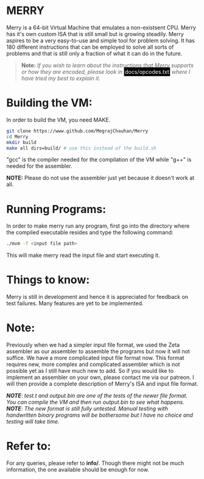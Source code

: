# MERRY

Merry is  a 64-bit Virtual Machine that emulates a non-existsent CPU. Merry has it's own custom ISA that is still small but is growing steadily. Merry aspires to be a very easy-to-use and simple tool for problem solving. It has 180 different instructions that can be employed to solve all sorts of problems and that is still only a fraction of what it can do in the future.

> **Note:**
>_If you wish to learn about the instructions that Merry supports or how they are encoded, please look in_ <span style="background-color: #000000; color: white; padding: 0.2em;">docs/opcodes.txt</span> _where I have tried my best to explain it._

# Building the VM:
In order to build the VM, you need MAKE.
```bash
git clone https://www.github.com/MegrajChauhan/Merry
cd Merry
mkdir build
make all dirs=build/ # use this instead of the build.sh
```
"gcc" is the compiler needed for the compilation of the VM while "g++" is needed for the assembler.

**NOTE:** Please do not use the assembler just yet because it doesn't work at all.

# Running Programs:
In order to make merry run any program, first go into the directory where the compiled executable resides and type the following command:
```bash
./mvm -f <input file path>
```
This will make merry read the input file and start executing it. 

# Things to know:
Merry is still in development and hence it is appreciated for feedback on test failures. Many features are yet to be implemented. 

# Note:
Previously when we had a simpler input file format, we used the Zeta assembler as our assembler to assemble the programs but now it will not suffice. We have a more complicated input file format now.
This format requires new, more complex and complicated assembler which is not possible yet as I still have much new to add. So if you would like to implement an assembler on your own, please contact
me via our patreon. I will then provide a complete description of Merry's ISA and input file format.

**_NOTE_**: _test.t and output.bin are one of the tests of the newer file format. You can compile the VM and then run output.bin to see what happens._
**_NOTE_**: _The new format is still fully untested. Manual testing with handwritten binary programs will be bothersome but I have no choice and testing will take time._

# Refer to:
For any queries, please refer to **info/**. Though there might not be much information, the one available should be enough for now.